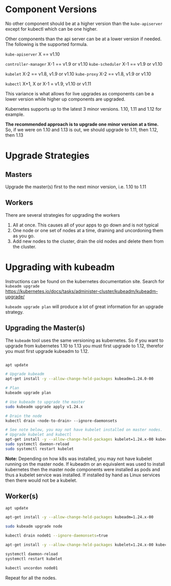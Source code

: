 # Component Versions

No other component should be at a higher version than the `kube-apiserver` except for kubectl which can be one higher.

Other components than the api server can be at a lower version if needed.  The following is the supported formula.

`kube-apiserver` X == v1.10 

`controller-manager`  X-1 == v1.9 or v1.10
`kube-scheduler`      X-1 == v1.9 or v1.10

`kubelet`      X-2 == v1.8, v1.9 or v1.10
`kube-proxy`   X-2 == v1.8, v1.9 or v1.10

`kubectl`   X+1, X or X-1 = v1.9, v1.10 or v1.11

This variance is what allows for live upgrades as components can be a lower version while higher up components are upgraded.

Kubernetes supports up to the latest 3 minor versions.  1.10, 1.11 and 1.12 for example.  

**The recommended approach is to upgrade one minor version at a time.**  So, if we were on 1.10 and 1.13 is out, we should upgrade to 1.11, then 1.12, then 1.13

# Upgrade Strategies

## Masters

Upgrade the master(s) first to the next minor version, i.e. 1.10 to 1.11

## Workers

There are several strategies for upgrading the workers

1.  All at once.  This causes all of your apps to go down and is not typical
2.  One node or  one set of nodes at a time, draining and uncordoning them as you go.
3.  Add new nodes to the cluster, drain the old nodes and delete them from the cluster.

# Upgrading with kubeadm

Instructions can be found on the kubernetes documentation site.  Search for `kubeadm upgrade`  
https://kubernetes.io/docs/tasks/administer-cluster/kubeadm/kubeadm-upgrade/

`kubeadm upgrade plan` will produce a lot of great information for an upgrade strategy.  

## Upgrading the Master(s)

The `kubeadm` tool uses the same versioning as kubernetes.  So if you want to upgrade from kubernetes 1.10 to 1.13 you must first upgrade to 1.12, therefor you must first upgrade kubeadm to 1.12.  

```bash

apt update

# Upgrade kubeadm
apt-get install -y --allow-change-held-packages kubeadm=1.24.0-00

# Plan
kubeadm upgrade plan

# Use kubeadm to upgrade the master
sudo kubeadm upgrade apply v1.24.x

# Drain the node
kubectl drain <node-to-drain> --ignore-daemonsets

# See note below, you may not have kubelet installed on master nodes.
# Upgrade kubelet and kubectl
apt-get install -y --allow-change-held-packages kubelet=1.24.x-00 kubectl=1.24.x-00
sudo systemctl daemon-reload
sudo systemctl restart kubelet
```
**Note:** Depending on how k8s was installed, you may not have kubelet running on the master node.  If kubeadm or an equivalent was used to install kubernetes then the master node components were installed as pods and thus a kubelet service was installed.  If installed by hand as Linux services then there would not be a kubelet.

## Worker(s)

```bash
apt update

apt-get install -y --allow-change-held-packages kubeadm=1.24.x-00

sudo kubeadm upgrade node

kubectl drain node01 --ignore-daemonsets=true

apt-get install -y --allow-change-held-packages kubelet=1.24.x-00 kubectl=1.24.x-00

systemctl daemon-reload
systemctl restart kubelet

kubectl uncordon node01
```

Repeat for all the nodes.